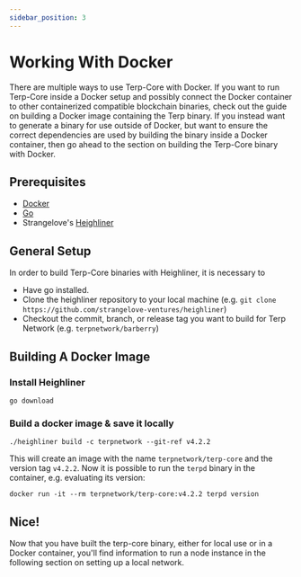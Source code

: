 ```yaml
---
sidebar_position: 3
---
```


# Working With Docker
There are multiple ways to use Terp-Core with Docker. If you want to run Terp-Core inside a Docker setup and possibly connect the Docker container to other containerized compatible blockchain binaries, check out the guide on building a Docker image containing the Terp binary. If you instead want to generate a binary for use outside of Docker, but want to ensure the correct dependencies are used by building the binary inside a Docker container, then go ahead to the section on building the Terp-Core binary with Docker.


## Prerequisites
- [Docker](https://docs.docker.com/get-docker/)
- [Go](https://go.dev/doc/install)
- Strangelove's [Heighliner](https://github.com/strangelove-ventures/heighliner) 

## General Setup

In order to build Terp-Core binaries with Heighliner, it is necessary to
- Have go installed.
- Clone the heighliner repository to your local machine (e.g. `git clone https://github.com/strangelove-ventures/heighliner`)
- Checkout the commit, branch, or release tag you want to build for Terp Network  (e.g. `terpnetwork/barberry`)

## Building A Docker Image 

### Install Heighliner
```
go download
```
### Build a docker image & save it locally 
```
./heighliner build -c terpnetwork --git-ref v4.2.2
```
This will create an image with the name `terpnetwork/terp-core` and the version tag `v4.2.2`. Now it is possible to run the `terpd` binary in the container, e.g. evaluating its version: 
```
docker run -it --rm terpnetwork/terp-core:v4.2.2 terpd version
```


## Nice!
Now that you have built the terp-core binary, either for local use or in a Docker container, you'll find information to run a node instance in the following section on setting up a local network.